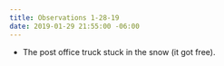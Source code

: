 ```yaml
---
title: Observations 1-28-19
date: 2019-01-29 21:55:00 -06:00
---
```


- The post office truck stuck in the snow (it got free).